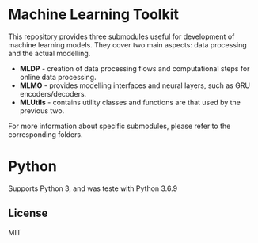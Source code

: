 # Machine Learning Toolkit

This repository provides three submodules useful for development of machine learning models.
They cover two main aspects: data processing and the actual modelling.

* **MLDP** - creation of data processing flows and computational steps for online data processing.
* **MLMO** - provides modelling interfaces and neural layers, such as GRU encoders/decoders.
* **MLUtils** - contains utility classes and functions are that used by the previous two.

For more information about specific submodules, please refer to the corresponding folders.

# Python

Supports Python 3, and was teste with Python 3.6.9 

## License ##

MIT
